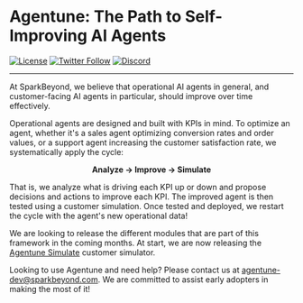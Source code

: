# Agentune: The Path to Self-Improving AI Agents

[![License](https://img.shields.io/badge/License-Apache%202.0-blue.svg)](https://opensource.org/licenses/Apache-2.0)
[![Twitter Follow](https://img.shields.io/twitter/follow/agentune_sb?style=social)](https://x.com/agentune_sb)
[![Discord](https://img.shields.io/badge/discord-join-blue?logo=discord&logoColor=white)](https://discord.gg/Hx5YYAaebz)

---

At SparkBeyond, we believe that operational AI agents in general, and customer-facing AI agents in particular, should improve over time effectively.

Operational agents are designed and built with KPIs in mind. To optimize an agent, whether it's a sales agent optimizing conversion rates and order values, or a support agent increasing the customer satisfaction rate, we systematically apply the cycle:

<div style="text-align: center">

**Analyze → Improve → Simulate**

</div>

That is, we analyze what is driving each KPI up or down and propose decisions and actions to improve each KPI. The improved agent is then tested using a customer simulation. Once tested and deployed, we restart the cycle with the agent's new operational data!

We are looking to release the different modules that are part of this framework in the coming months. At start, we are now releasing the <a  href="https://github.com/SparkBeyond/agentune/tree/main/agentune_simulate/">Agentune Simulate</a> customer simulator.

Looking to use Agentune and need help? Please contact us at [agentune-dev@sparkbeyond.com](mailto:agentune-dev@sparkbeyond.com). 
We are committed to assist early adopters in making the most of it!